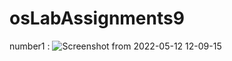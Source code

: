 # osLabAssignments9
number1 :
![Screenshot from 2022-05-12 12-09-15](https://user-images.githubusercontent.com/62895578/168017972-97f188d8-f038-43fb-a6b4-a4b0e81c889f.png)

